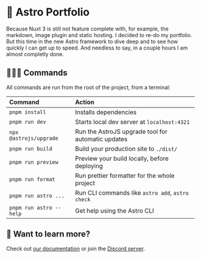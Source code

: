# 🚀 Astro Portfolio

Because Nuxt 3 is still not feature complete with, for example, the markdown, image plugin and static hosting. I decided to re-do my portfolio. But this time in the new Astro framework to dive deep and to see how quickly I can get up to speed. And needless to say, in a couple hours I am almost completly done.

## 👨🏻‍💻 Commands

All commands are run from the root of the project, from a terminal:

| Command                 | Action                                             |
| :---------------------- | :------------------------------------------------- |
| `pnpm install`          | Installs dependencies                              |
| `pnpm run dev`          | Starts local dev server at `localhost:4321`        |
| `npx @astrojs/upgrade`  | Run the AstroJS upgrade tool for automatic updates |
| `pnpm run build`        | Build your production site to `./dist/`            |
| `pnpm run preview`      | Preview your build locally, before deploying       |
| `pnpm run format`       | Run prettier formatter for the whole project       |
| `pnpm run astro ...`    | Run CLI commands like `astro add`, `astro check`   |
| `pnpm run astro --help` | Get help using the Astro CLI                       |

## 👀 Want to learn more?

Check out [our documentation](https://docs.astro.build) or join the [Discord server](https://astro.build/chat).
